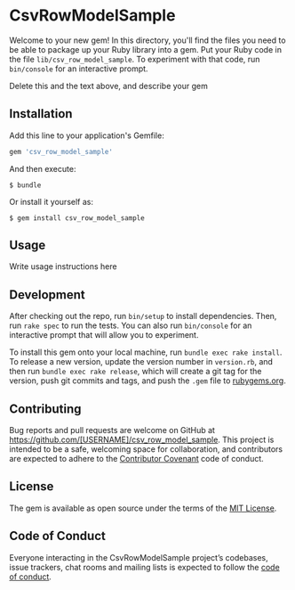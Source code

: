 # CsvRowModelSample

Welcome to your new gem! In this directory, you'll find the files you need to be able to package up your Ruby library into a gem. Put your Ruby code in the file `lib/csv_row_model_sample`. To experiment with that code, run `bin/console` for an interactive prompt.

Delete this and the text above, and describe your gem

## Installation

Add this line to your application's Gemfile:

```ruby
gem 'csv_row_model_sample'
```

And then execute:

    $ bundle

Or install it yourself as:

    $ gem install csv_row_model_sample

## Usage

Write usage instructions here

## Development

After checking out the repo, run `bin/setup` to install dependencies. Then, run `rake spec` to run the tests. You can also run `bin/console` for an interactive prompt that will allow you to experiment.

To install this gem onto your local machine, run `bundle exec rake install`. To release a new version, update the version number in `version.rb`, and then run `bundle exec rake release`, which will create a git tag for the version, push git commits and tags, and push the `.gem` file to [rubygems.org](https://rubygems.org).

## Contributing

Bug reports and pull requests are welcome on GitHub at https://github.com/[USERNAME]/csv_row_model_sample. This project is intended to be a safe, welcoming space for collaboration, and contributors are expected to adhere to the [Contributor Covenant](http://contributor-covenant.org) code of conduct.

## License

The gem is available as open source under the terms of the [MIT License](https://opensource.org/licenses/MIT).

## Code of Conduct

Everyone interacting in the CsvRowModelSample project’s codebases, issue trackers, chat rooms and mailing lists is expected to follow the [code of conduct](https://github.com/[USERNAME]/csv_row_model_sample/blob/master/CODE_OF_CONDUCT.md).
